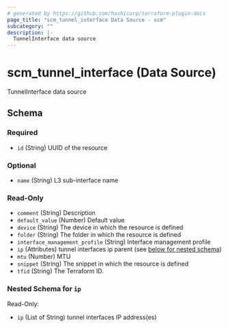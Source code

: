 ```yaml
---
# generated by https://github.com/hashicorp/terraform-plugin-docs
page_title: "scm_tunnel_interface Data Source - scm"
subcategory: ""
description: |-
  TunnelInterface data source
---
```


# scm_tunnel_interface (Data Source)

TunnelInterface data source



<!-- schema generated by tfplugindocs -->
## Schema

### Required

- `id` (String) UUID of the resource

### Optional

- `name` (String) L3 sub-interface name

### Read-Only

- `comment` (String) Description
- `default_value` (Number) Default value
- `device` (String) The device in which the resource is defined
- `folder` (String) The folder in which the resource is defined
- `interface_management_profile` (String) Interface management profile
- `ip` (Attributes) tunnel interfaces ip parent (see [below for nested schema](#nestedatt--ip))
- `mtu` (Number) MTU
- `snippet` (String) The snippet in which the resource is defined
- `tfid` (String) The Terraform ID.

<a id="nestedatt--ip"></a>
### Nested Schema for `ip`

Read-Only:

- `ip` (List of String) tunnel interfaces IP address(es)
